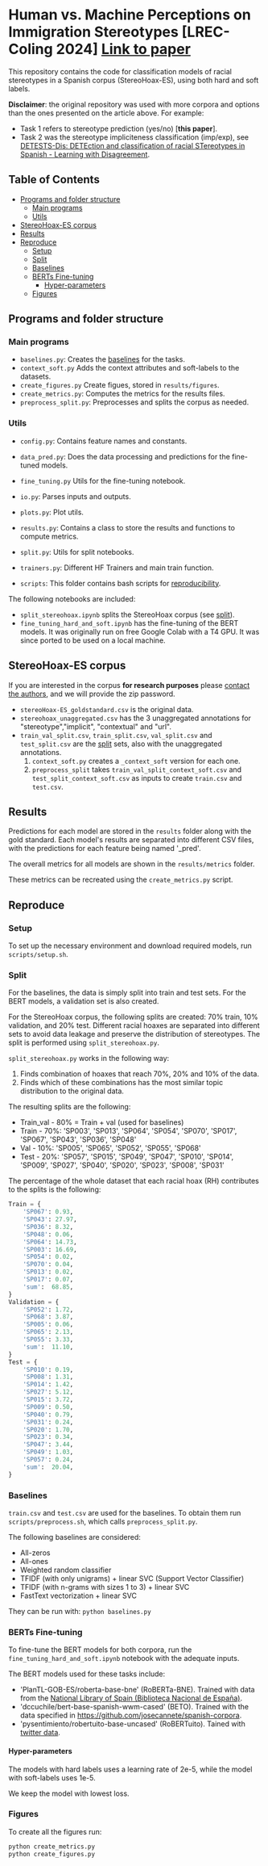 # Human vs. Machine Perceptions on Immigration Stereotypes [LREC-Coling 2024] [Link to paper](https://aclanthology.org/2024.lrec-main.741/)

This repository contains the code for classification models of racial stereotypes in a Spanish corpus (StereoHoax-ES), using both hard and soft labels.

**Disclaimer**: the original repository was used with more corpora and options than the ones presented on the article above.
For example:

- Task 1 refers to stereotype prediction (yes/no) [**this paper**].
- Task 2 was the stereotype impliciteness classification (imp/exp), see [DETESTS-Dis: DETEction and classification of racial STereotypes in Spanish - Learning with Disagreement](https://detests-dis.github.io/).

## Table of Contents

<!-- START doctoc generated TOC please keep comment here to allow auto update -->
<!-- DON'T EDIT THIS SECTION, INSTEAD RE-RUN doctoc TO UPDATE -->

- [Programs and folder structure](#programs-and-folder-structure)
  - [Main programs](#main-programs)
  - [Utils](#utils)
- [StereoHoax-ES corpus](#stereohoax-es-corpus)
- [Results](#results)
- [Reproduce](#reproduce)
  - [Setup](#setup)
  - [Split](#split)
  - [Baselines](#baselines)
  - [BERTs Fine-tuning](#berts-fine-tuning)
    - [Hyper-parameters](#hyper-parameters)
  - [Figures](#figures)

<!-- END doctoc generated TOC please keep comment here to allow auto update -->


## Programs and folder structure


### Main programs

- `baselines.py`: Creates the [baselines](#baselines) for the tasks.
- `context_soft.py` Adds the context attributes and soft-labels to the datasets.
- `create_figures.py` Create figues, stored in `results/figures`.
- `create_metrics.py`: Computes the metrics for the results files.
- `preprocess_split.py`: Preprocesses and splits the corpus as needed.

### Utils

- `config.py`: Contains feature names and constants.
- `data_pred.py`: Does the data processing and predictions for the fine-tuned models.
- `fine_tuning.py` Utils for the fine-tuning notebook.
- `io.py`: Parses inputs and outputs.
- `plots.py`: Plot utils.
- `results.py`: Contains a class to store the results and functions to compute
  metrics.
- `split.py`: Utils for split notebooks.
- `trainers.py`: Different HF Trainers and main train function.

- `scripts`: This folder contains bash scripts for [reproducibility](#reproduce).


The following notebooks are included:

- `split_stereohoax.ipynb` splits the StereoHoax corpus (see
  [split](#split)).
- `fine_tuning_hard_and_soft.ipynb`
  has the fine-tuning of the BERT models. It was originally run on free Google Colab with a T4 GPU.
  It was since ported to be used on a local machine.

## StereoHoax-ES corpus

If you are interested in the corpus **for research purposes** please [contact the authors](mailto:pol.pastells@ub.edu),
and we will provide the zip password.

- `stereoHoax-ES_goldstandard.csv` is the original data.
- `stereohoax_unaggregated.csv` has the 3 unaggregated annotations for
  "stereotype","implicit", "contextual" and "url".
- `train_val_split.csv`, `train_split.csv`, `val_split.csv` and `test_split.csv`
  are the [split](#split) sets, also with the unaggregated annotations.
  1. `context_soft.py` creates a `_context_soft` version for each one.
  2. `preprocess_split` takes `train_val_split_context_soft.csv` and
     `test_split_context_soft.csv` as inputs to create `train.csv` and
     `test.csv`.

## Results

Predictions for each model are stored in the `results` folder along with the
gold standard. Each model's results are separated into different CSV files,
with the predictions for each feature being named '<feature>\_pred'.

The overall metrics for all models are shown in the `results/metrics` folder.

These metrics can be recreated using the `create_metrics.py` script.

## Reproduce

### Setup

To set up the necessary environment and download required models, run
`scripts/setup.sh`.

### Split

For the baselines, the data is simply split into train and test sets. For the
BERT models, a validation set is also created.

For the StereoHoax corpus, the following splits are created: 70% train, 10%
validation, and 20% test. Different racial hoaxes are separated into different
sets to avoid data leakage and preserve the distribution of stereotypes. The
split is performed using `split_stereohoax.py`.

`split_stereohoax.py` works in the following way:

1. Finds combination of hoaxes that reach 70%, 20% and 10% of the data.
2. Finds which of these combinations has the most similar topic distribution to
   the original data.

The resulting splits are the following:

- Train_val - 80% = Train + val (used for baselines)
- Train - 70%: 'SP003', 'SP013', 'SP064', 'SP054', 'SP070', 'SP017', 'SP067',
  'SP043', 'SP036', 'SP048'
- Val - 10%: 'SP005', 'SP065', 'SP052', 'SP055', 'SP068'
- Test - 20%: 'SP057', 'SP015', 'SP049', 'SP047', 'SP010', 'SP014', 'SP009',
  'SP027', 'SP040', 'SP020', 'SP023', 'SP008', 'SP031'

The percentage of the whole dataset that each racial hoax (RH) contributes to
the splits is the following:

```python
Train = {
    'SP067': 0.93,
    'SP043': 27.97,
    'SP036': 8.32,
    'SP048': 0.06,
    'SP064': 14.73,
    'SP003': 16.69,
    'SP054': 0.02,
    'SP070': 0.04,
    'SP013': 0.02,
    'SP017': 0.07,
    'sum':  68.85,
}
Validation = {
    'SP052': 1.72,
    'SP068': 3.87,
    'SP005': 0.06,
    'SP065': 2.13,
    'SP055': 3.33,
    'sum':  11.10,
}
Test = {
    'SP010': 0.19,
    'SP008': 1.31,
    'SP014': 1.42,
    'SP027': 5.12,
    'SP015': 3.72,
    'SP009': 0.50,
    'SP040': 0.79,
    'SP031': 0.24,
    'SP020': 1.70,
    'SP023': 0.34,
    'SP047': 3.44,
    'SP049': 1.03,
    'SP057': 0.24,
    'sum':  20.04,
}
```

### Baselines

`train.csv` and `test.csv` are used for the baselines. To obtain them run
`scripts/preprocess.sh`, which calls `preprocess_split.py`.

The following baselines are considered:

- All-zeros
- All-ones
- Weighted random classifier
- TFIDF (with only unigrams) + linear SVC (Support Vector Classifier)
- TFIDF (with n-grams with sizes 1 to 3) + linear SVC
- FastText vectorization + linear SVC

They can be run with: `python baselines.py`


### BERTs Fine-tuning

To fine-tune the BERT models for both corpora, run the `fine_tuning_hard_and_soft.ipynb` notebook with the adequate inputs.

The BERT models used for these tasks include:

- 'PlanTL-GOB-ES/roberta-base-bne' (RoBERTa-BNE). Trained with data from the
  [National Library of Spain (Biblioteca Nacional de España)](https://www.bne.es/es).
- 'dccuchile/bert-base-spanish-wwm-cased' (BETO). Trained with the data
  specified in https://github.com/josecannete/spanish-corpora.
- 'pysentimiento/robertuito-base-uncased' (RoBERTuito). Tained with
  [twitter data](https://arxiv.org/pdf/2111.09453.pdf).

#### Hyper-parameters

The models with hard labels uses a learning rate of 2e-5, while the model with
soft-labels uses 1e-5.

We keep the model with lowest loss.

### Figures

To create all the figures run:

```bash
python create_metrics.py
python create_figures.py
```
